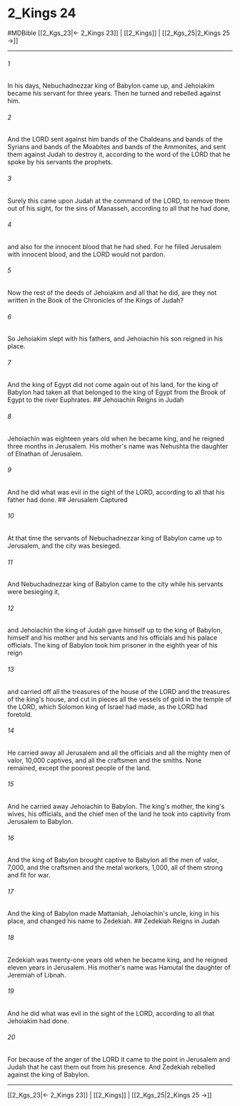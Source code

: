 # 2_Kings 24
#MDBible
[[2_Kgs_23|← 2_Kings 23]] | [[2_Kings]] | [[2_Kgs_25|2_Kings 25 →]]

***

###### 1 
In his days, Nebuchadnezzar king of Babylon came up, and Jehoiakim became his servant for three years. Then he turned and rebelled against him. 

###### 2 
And the LORD sent against him bands of the Chaldeans and bands of the Syrians and bands of the Moabites and bands of the Ammonites, and sent them against Judah to destroy it, according to the word of the LORD that he spoke by his servants the prophets. 

###### 3 
Surely this came upon Judah at the command of the LORD, to remove them out of his sight, for the sins of Manasseh, according to all that he had done, 

###### 4 
and also for the innocent blood that he had shed. For he filled Jerusalem with innocent blood, and the LORD would not pardon. 

###### 5 
Now the rest of the deeds of Jehoiakim and all that he did, are they not written in the Book of the Chronicles of the Kings of Judah? 

###### 6 
So Jehoiakim slept with his fathers, and Jehoiachin his son reigned in his place. 

###### 7 
And the king of Egypt did not come again out of his land, for the king of Babylon had taken all that belonged to the king of Egypt from the Brook of Egypt to the river Euphrates. ## Jehoiachin Reigns in Judah 

###### 8 
Jehoiachin was eighteen years old when he became king, and he reigned three months in Jerusalem. His mother's name was Nehushta the daughter of Elnathan of Jerusalem. 

###### 9 
And he did what was evil in the sight of the LORD, according to all that his father had done. ## Jerusalem Captured 

###### 10 
At that time the servants of Nebuchadnezzar king of Babylon came up to Jerusalem, and the city was besieged. 

###### 11 
And Nebuchadnezzar king of Babylon came to the city while his servants were besieging it, 

###### 12 
and Jehoiachin the king of Judah gave himself up to the king of Babylon, himself and his mother and his servants and his officials and his palace officials. The king of Babylon took him prisoner in the eighth year of his reign 

###### 13 
and carried off all the treasures of the house of the LORD and the treasures of the king's house, and cut in pieces all the vessels of gold in the temple of the LORD, which Solomon king of Israel had made, as the LORD had foretold. 

###### 14 
He carried away all Jerusalem and all the officials and all the mighty men of valor, 10,000 captives, and all the craftsmen and the smiths. None remained, except the poorest people of the land. 

###### 15 
And he carried away Jehoiachin to Babylon. The king's mother, the king's wives, his officials, and the chief men of the land he took into captivity from Jerusalem to Babylon. 

###### 16 
And the king of Babylon brought captive to Babylon all the men of valor, 7,000, and the craftsmen and the metal workers, 1,000, all of them strong and fit for war. 

###### 17 
And the king of Babylon made Mattaniah, Jehoiachin's uncle, king in his place, and changed his name to Zedekiah. ## Zedekiah Reigns in Judah 

###### 18 
Zedekiah was twenty-one years old when he became king, and he reigned eleven years in Jerusalem. His mother's name was Hamutal the daughter of Jeremiah of Libnah. 

###### 19 
And he did what was evil in the sight of the LORD, according to all that Jehoiakim had done. 

###### 20 
For because of the anger of the LORD it came to the point in Jerusalem and Judah that he cast them out from his presence. And Zedekiah rebelled against the king of Babylon. 

***

[[2_Kgs_23|← 2_Kings 23]] | [[2_Kings]] | [[2_Kgs_25|2_Kings 25 →]]
